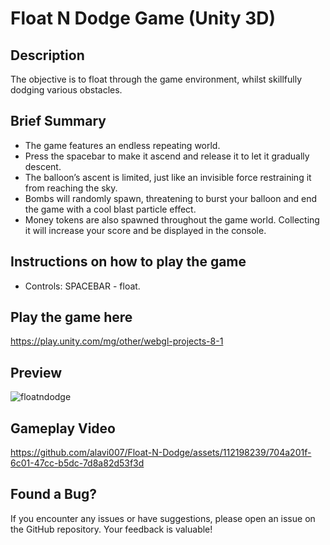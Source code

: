 # Float N Dodge Game (Unity 3D)

## Description

The objective is to float through the game environment, whilst skillfully dodging various obstacles. 

## Brief Summary

- The game features an endless repeating world.
- Press the spacebar to make it ascend and release it to let it gradually descent.
- The balloon’s ascent is limited, just like an invisible force restraining it from reaching the sky. 
- Bombs will randomly spawn, threatening to burst your balloon and end the game with a cool blast particle effect.
- Money tokens are also spawned throughout the game world. Collecting it will increase your score and be displayed in the console.

## Instructions on how to play the game

- Controls: SPACEBAR - float. 

## Play the game here

https://play.unity.com/mg/other/webgl-projects-8-1

## Preview

![floatndodge](https://github.com/alavi007/Float-N-Dodge/assets/112198239/f05168ad-8267-4fa6-8ee8-e992f7abd2b9)

## Gameplay Video

https://github.com/alavi007/Float-N-Dodge/assets/112198239/704a201f-6c01-47cc-b5dc-7d8a82d53f3d

## Found a Bug?

If you encounter any issues or have suggestions, please open an issue on the GitHub repository. Your feedback is valuable!
